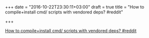 +++
date = "2016-10-22T23:30:11+03:00"
draft = true
title = "How to compile+install cmd/ scripts with vendored deps?  #reddit"

+++

<p><a href="https://t.co/MVUrentIfC">How to compile+install cmd/ scripts with vendored deps?  #reddit</a></p>
